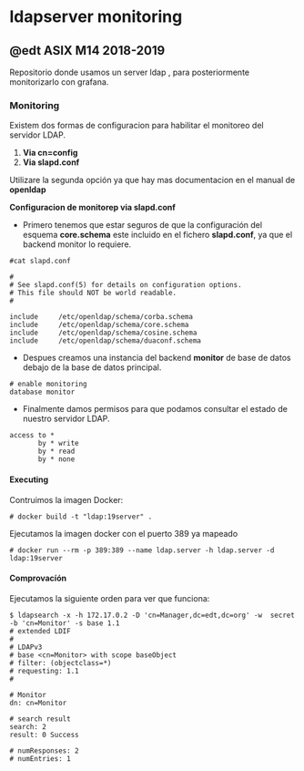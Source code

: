 # ldapserver monitoring

## @edt ASIX M14 2018-2019

Repositorio  donde usamos un server ldap , para posteriormente 
monitorizarlo con grafana.

### Monitoring

Existem dos formas de configuracion para habilitar el monitoreo del
servidor LDAP.

1. **Via cn=config**
2. **Via slapd.conf**

Utilizare la segunda opción ya que hay mas documentacion en el manual de **openldap**

**Configuracion de monitorep via slapd.conf**

- Primero tenemos que estar seguros de que la configuración del esquema  **core.schema**
este incluido en el fichero **slapd.conf**, ya que el backend monitor lo requiere.

```
#cat slapd.conf

#
# See slapd.conf(5) for details on configuration options.
# This file should NOT be world readable.
#

include		/etc/openldap/schema/corba.schema
include		/etc/openldap/schema/core.schema
include		/etc/openldap/schema/cosine.schema
include		/etc/openldap/schema/duaconf.schema

```

- Despues creamos una instancia del backend **monitor** de base de datos 
debajo de la base de datos principal.

```	
# enable monitoring
database monitor

```

- Finalmente damos permisos para que podamos consultar el estado de nuestro
servidor LDAP.

```
access to *
       by * write
       by * read
       by * none
```

#### Executing

Contruimos la imagen Docker:

```
# docker build -t "ldap:19server" .
```

Ejecutamos la imagen docker con el puerto 389 ya mapeado
```
# docker run --rm -p 389:389 --name ldap.server -h ldap.server -d ldap:19server
```
#### Comprovacíón 

Ejecutamos la siguiente orden para ver que funciona:

```
$ ldapsearch -x -h 172.17.0.2 -D 'cn=Manager,dc=edt,dc=org' -w  secret -b 'cn=Monitor' -s base 1.1
# extended LDIF
#
# LDAPv3
# base <cn=Monitor> with scope baseObject
# filter: (objectclass=*)
# requesting: 1.1 
#

# Monitor
dn: cn=Monitor

# search result
search: 2
result: 0 Success

# numResponses: 2
# numEntries: 1

```



